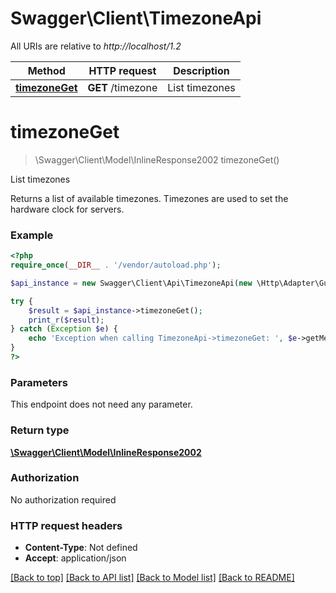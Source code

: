 # Swagger\Client\TimezoneApi

All URIs are relative to *http://localhost/1.2*

Method | HTTP request | Description
------------- | ------------- | -------------
[**timezoneGet**](TimezoneApi.md#timezoneGet) | **GET** /timezone | List timezones


# **timezoneGet**
> \Swagger\Client\Model\InlineResponse2002 timezoneGet()

List timezones

Returns a list of available timezones. Timezones are used to set the hardware clock for servers.

### Example
```php
<?php
require_once(__DIR__ . '/vendor/autoload.php');

$api_instance = new Swagger\Client\Api\TimezoneApi(new \Http\Adapter\Guzzle6\Client());

try {
    $result = $api_instance->timezoneGet();
    print_r($result);
} catch (Exception $e) {
    echo 'Exception when calling TimezoneApi->timezoneGet: ', $e->getMessage(), PHP_EOL;
}
?>
```

### Parameters
This endpoint does not need any parameter.

### Return type

[**\Swagger\Client\Model\InlineResponse2002**](../Model/InlineResponse2002.md)

### Authorization

No authorization required

### HTTP request headers

 - **Content-Type**: Not defined
 - **Accept**: application/json

[[Back to top]](#) [[Back to API list]](../../README.md#documentation-for-api-endpoints) [[Back to Model list]](../../README.md#documentation-for-models) [[Back to README]](../../README.md)

